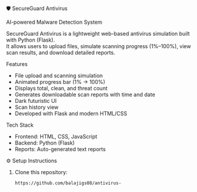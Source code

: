  🛡 SecureGuard Antivirus  

AI-powered Malware Detection System

SecureGuard Antivirus is a lightweight web-based antivirus simulation built with Python (Flask).  
It allows users to upload files, simulate scanning progress (1%–100%), view scan results, and download detailed reports.


Features

- File upload and scanning simulation  
- Animated progress bar (1% → 100%)  
- Displays total, clean, and threat count  
- Generates downloadable scan reports with time and date  
- Dark futuristic UI  
- Scan history view  
- Developed with Flask and modern HTML/CSS



Tech Stack

- Frontend: HTML, CSS, JavaScript  
- Backend: Python (Flask)  
- Reports: Auto-generated text reports  



⚙ Setup Instructions

1. Clone this repository:
   ```bash
   https://github.com/balajigs08/antivirus-
